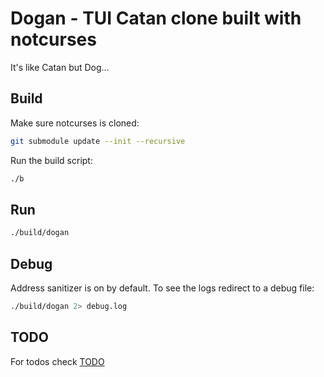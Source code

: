 # Dogan - TUI Catan clone built with notcurses

It's like Catan but Dog...

## Build

Make sure notcurses is cloned:

```bash
git submodule update --init --recursive
```

Run the build script:

```bash
./b
```

## Run

```bash
./build/dogan
```

## Debug

Address sanitizer is on by default.
To see the logs redirect to a debug file:

```bash
./build/dogan 2> debug.log
```

## TODO

For todos check [TODO](TODO)
